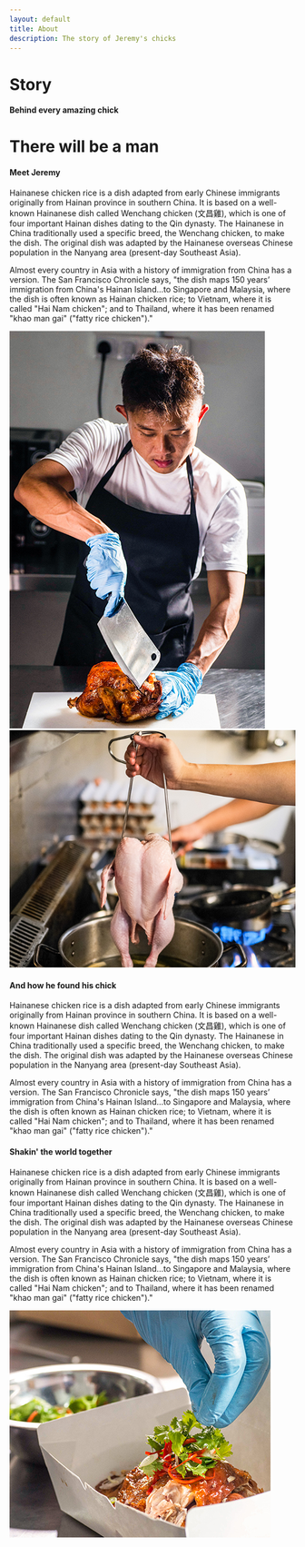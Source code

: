 ```yaml
---
layout: default
title: About
description: The story of Jeremy's chicks
---
```

<div class="bg-eggshell">
	<div class="container">
		<div class="row infopage meetjeremy1">
			<div class="col-12 col-lg-7 col-md-12">
				<div class="col-12 nopad titlediv pagetitle">
					<h1 class="fontfamily1 fontcolor1">Story</h1>
				</div>
				<div class="col-12 nopad titlediv">
					<h4 class="font-title">Behind every amazing chick</h4>
					<h1 class="fontfamily1 fontcolor1">There will be a man</h1>
				</div>
				<div class="col-12 nopad titlediv titlediv2">
					<h4 class="font-title">Meet Jeremy</h4>
				</div>
				<div class="col-12 nopad textdiv">
					<p>Hainanese chicken rice is a dish adapted from early Chinese immigrants originally from Hainan province in southern China. It is based on a well-known Hainanese dish called Wenchang chicken (文昌雞), which is one of four important Hainan dishes dating to the Qin dynasty. The Hainanese in China traditionally used a specific breed, the Wenchang chicken, to make the dish. The original dish was adapted by the Hainanese overseas Chinese population in the Nanyang area (present-day Southeast Asia).</p>
					<p>Almost every country in Asia with a history of immigration from China has a version. The San Francisco Chronicle says, "the dish maps 150 years’ immigration from China's Hainan Island...to Singapore and Malaysia, where the dish is often known as Hainan chicken rice; to Vietnam, where it is called "Hai Nam chicken"; and to Thailand, where it has been renamed "khao man gai" ("fatty rice chicken")."</p>
				</div>
			</div>
			<div class="col-12 col-lg-5 col-md-12">
				<img src="assets/images/jeremy.jpg" alt="jeremy" class="img-fluid">
			</div>
		</div>
	</div>
</div>
<div class="bg-red fontcolor2">
	<div class="container">
		<div class="row infopage meetjeremy2">
			<div class="col-12 col-lg-7 col-md-12 pushimgup">
				<img src="assets/images/meet-jeremy-chicken1.jpg" alt="jeremy's chicks" class="img-fluid">
			</div>
			<div class="col-12 col-lg-5 col-md-12">
				<div class="col-12 nopad titlediv titlediv2">
					<h4 class="font-title">And how he found his chick</h4>
				</div>
				<div class="col-12 nopad textdiv">
					<p>Hainanese chicken rice is a dish adapted from early Chinese immigrants originally from Hainan province in southern China. It is based on a well-known Hainanese dish called Wenchang chicken (文昌雞), which is one of four important Hainan dishes dating to the Qin dynasty. The Hainanese in China traditionally used a specific breed, the Wenchang chicken, to make the dish. The original dish was adapted by the Hainanese overseas Chinese population in the Nanyang area (present-day Southeast Asia).</p>
					<p>Almost every country in Asia with a history of immigration from China has a version. The San Francisco Chronicle says, "the dish maps 150 years’ immigration from China's Hainan Island...to Singapore and Malaysia, where the dish is often known as Hainan chicken rice; to Vietnam, where it is called "Hai Nam chicken"; and to Thailand, where it has been renamed "khao man gai" ("fatty rice chicken")."</p>
				</div>
			</div>			
		</div>
	</div>
</div>
<div class="bg-red fontcolor2">
	<div class="container">
		<div class="row infopage meetjeremy3">
			<div class="col-12 col-lg-7 col-md-12">
				<div class="col-12 nopad titlediv titlediv2">
					<h4 class="font-title">Shakin' the world together</h4>
				</div>
				<div class="col-12 nopad textdiv">
					<p>Hainanese chicken rice is a dish adapted from early Chinese immigrants originally from Hainan province in southern China. It is based on a well-known Hainanese dish called Wenchang chicken (文昌雞), which is one of four important Hainan dishes dating to the Qin dynasty. The Hainanese in China traditionally used a specific breed, the Wenchang chicken, to make the dish. The original dish was adapted by the Hainanese overseas Chinese population in the Nanyang area (present-day Southeast Asia).</p>
					<p>Almost every country in Asia with a history of immigration from China has a version. The San Francisco Chronicle says, "the dish maps 150 years’ immigration from China's Hainan Island...to Singapore and Malaysia, where the dish is often known as Hainan chicken rice; to Vietnam, where it is called "Hai Nam chicken"; and to Thailand, where it has been renamed "khao man gai" ("fatty rice chicken")."</p>
				</div>
			</div>
			<div class="col-12 col-lg-5 col-md-12">
				<img src="assets/images/meet-jeremy-chicken2.jpg" alt="jeremy's chicks" class="img-fluid">
			</div>			
		</div>
	</div>
</div>